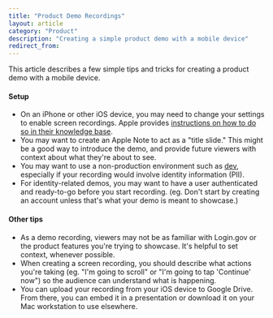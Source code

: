 ```yaml
---
title: "Product Demo Recordings"
layout: article
category: "Product"
description: "Creating a simple product demo with a mobile device"
redirect_from:
---
```


This article describes a few simple tips and tricks for creating a product demo with a mobile device.

#### Setup

* On an iPhone or other iOS device, you may need to change your settings to enable screen recordings. Apple provides [instructions on how to do so in their knowledge base](https://support.apple.com/en-us/HT207935).
* You may want to create an Apple Note to act as a "title slide." This might be a good way to introduce the demo, and provide future viewers with context about what they're about to see.
* You may want to use a non-production environment such as [dev](https://dev-identity-oidc-sinatra.app.cloud.gov/), especially if your recording would involve identity information (PII).
* For identity-related demos, you may want to have a user authenticated and ready-to-go before you start recording. (eg. Don't start by creating an account unless that's what your demo is meant to showcase.)

#### Other tips

* As a demo recording, viewers may not be as familiar with Login.gov or the product features you're trying to showcase. It's helpful to set context, whenever possible.
* When creating a screen recording, you should describe what actions you're taking (eg. "I'm going to scroll" or "I'm going to tap 'Continue' now") so the audience can understand what is happening.
* You can upload your recording from your iOS device to Google Drive. From there, you can embed it in a presentation or download it on your Mac workstation to use elsewhere.
